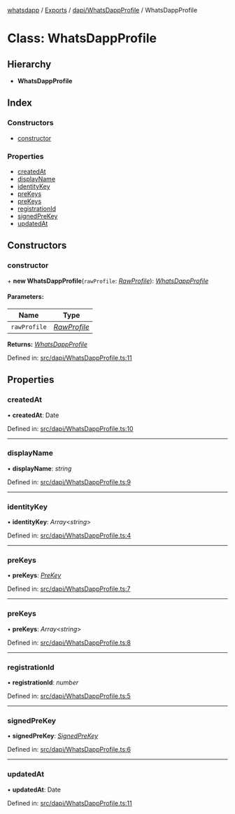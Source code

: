 [whatsdapp](../README.md) / [Exports](../modules.md) / [dapi/WhatsDappProfile](../modules/dapi_whatsdappprofile.md) / WhatsDappProfile

# Class: WhatsDappProfile

## Hierarchy

* **WhatsDappProfile**

## Index

### Constructors

* [constructor](dapi_whatsdappprofile.whatsdappprofile.md#constructor)

### Properties

* [createdAt](dapi_whatsdappprofile.whatsdappprofile.md#createdat)
* [displayName](dapi_whatsdappprofile.whatsdappprofile.md#displayname)
* [identityKey](dapi_whatsdappprofile.whatsdappprofile.md#identitykey)
* [preKeys](dapi_whatsdappprofile.whatsdappprofile.md#prekey)
* [preKeys](dapi_whatsdappprofile.whatsdappprofile.md#prekeys)
* [registrationId](dapi_whatsdappprofile.whatsdappprofile.md#registrationid)
* [signedPreKey](dapi_whatsdappprofile.whatsdappprofile.md#signedprekey)
* [updatedAt](dapi_whatsdappprofile.whatsdappprofile.md#updatedat)

## Constructors

### constructor

\+ **new WhatsDappProfile**(`rawProfile`: [*RawProfile*](../modules/whatsdapp.md#rawprofile)): [*WhatsDappProfile*](dapi_whatsdappprofile.whatsdappprofile.md)

#### Parameters:

Name | Type |
------ | ------ |
`rawProfile` | [*RawProfile*](../modules/whatsdapp.md#rawprofile) |

**Returns:** [*WhatsDappProfile*](dapi_whatsdappprofile.whatsdappprofile.md)

Defined in: [src/dapi/WhatsDappProfile.ts:11](https://github.com/realKidDouglas/whatsdapp-lib/blob/73a2f4d/src/dapi/WhatsDappProfile.ts#L11)

## Properties

### createdAt

• **createdAt**: Date

Defined in: [src/dapi/WhatsDappProfile.ts:10](https://github.com/realKidDouglas/whatsdapp-lib/blob/73a2f4d/src/dapi/WhatsDappProfile.ts#L10)

___

### displayName

• **displayName**: *string*

Defined in: [src/dapi/WhatsDappProfile.ts:9](https://github.com/realKidDouglas/whatsdapp-lib/blob/73a2f4d/src/dapi/WhatsDappProfile.ts#L9)

___

### identityKey

• **identityKey**: *Array*<*string*\>

Defined in: [src/dapi/WhatsDappProfile.ts:4](https://github.com/realKidDouglas/whatsdapp-lib/blob/73a2f4d/src/dapi/WhatsDappProfile.ts#L4)

___

### preKeys

• **preKeys**: [*PreKey*](../modules/whatsdapp.md#prekey)

Defined in: [src/dapi/WhatsDappProfile.ts:7](https://github.com/realKidDouglas/whatsdapp-lib/blob/73a2f4d/src/dapi/WhatsDappProfile.ts#L7)

___

### preKeys

• **preKeys**: *Array*<*string*\>

Defined in: [src/dapi/WhatsDappProfile.ts:8](https://github.com/realKidDouglas/whatsdapp-lib/blob/73a2f4d/src/dapi/WhatsDappProfile.ts#L8)

___

### registrationId

• **registrationId**: *number*

Defined in: [src/dapi/WhatsDappProfile.ts:5](https://github.com/realKidDouglas/whatsdapp-lib/blob/73a2f4d/src/dapi/WhatsDappProfile.ts#L5)

___

### signedPreKey

• **signedPreKey**: [*SignedPreKey*](../modules/whatsdapp.md#signedprekey)

Defined in: [src/dapi/WhatsDappProfile.ts:6](https://github.com/realKidDouglas/whatsdapp-lib/blob/73a2f4d/src/dapi/WhatsDappProfile.ts#L6)

___

### updatedAt

• **updatedAt**: Date

Defined in: [src/dapi/WhatsDappProfile.ts:11](https://github.com/realKidDouglas/whatsdapp-lib/blob/73a2f4d/src/dapi/WhatsDappProfile.ts#L11)
